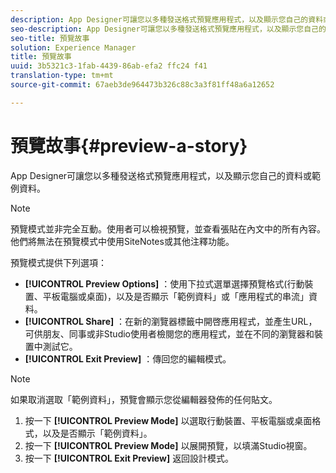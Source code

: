 ```yaml
---
description: App Designer可讓您以多種發送格式預覽應用程式，以及顯示您自己的資料或範例資料。
seo-description: App Designer可讓您以多種發送格式預覽應用程式，以及顯示您自己的資料或範例資料。
seo-title: 預覽故事
solution: Experience Manager
title: 預覽故事
uuid: 3b5321c3-1fab-4439-86ab-efa2 ffc24 f41
translation-type: tm+mt
source-git-commit: 67aeb3de964473b326c88c3a3f81ff48a6a12652

---
```



# 預覽故事{#preview-a-story}

App Designer可讓您以多種發送格式預覽應用程式，以及顯示您自己的資料或範例資料。

>[!NOTE]
>
>預覽模式並非完全互動。使用者可以檢視預覽，並查看張貼在內文中的所有內容。他們將無法在預覽模式中使用SiteNotes或其他注釋功能。

預覽模式提供下列選項：

* **[!UICONTROL Preview Options]** ：使用下拉式選單選擇預覽格式(行動裝置、平板電腦或桌面)，以及是否顯示「範例資料」或「應用程式的串流」資料。
* **[!UICONTROL Share]** ：在新的瀏覽器標籤中開啓應用程式，並產生URL，可供朋友、同事或非Studio使用者檢閱您的應用程式，並在不同的瀏覽器和裝置中測試它。
* **[!UICONTROL Exit Preview]** ：傳回您的編輯模式。

>[!NOTE]
>
>如果取消選取「範例資料」，預覽會顯示您從編輯器發佈的任何貼文。

1. 按一下 **[!UICONTROL Preview Mode]** 以選取行動裝置、平板電腦或桌面格式，以及是否顯示「範例資料」。
1. 按一下 **[!UICONTROL Preview Mode]** 以展開預覽，以填滿Studio視窗。
1. 按一下 **[!UICONTROL Exit Preview]** 返回設計模式。

